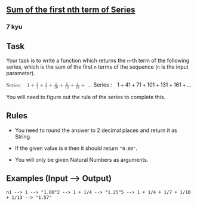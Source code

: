 <h2><a href=https://www.codewars.com/kata/555eded1ad94b00403000071/train/csharp target="_blank">Sum of the first nth term of Series</a></h2><h3>7 kyu</h3><h2 id="task">Task</h2><p>Your task is to write a function which returns the <code>n</code>-th term of the following series, which is the sum of the first <code>n</code> terms of the sequence (<code>n</code> is the input parameter).</p><div><span class="katex"><span class="katex-mathml"><math xmlns="http://www.w3.org/1998/Math/MathML"><mrow><mrow><mi mathvariant="normal">S</mi><mi mathvariant="normal">e</mi><mi mathvariant="normal">r</mi><mi mathvariant="normal">i</mi><mi mathvariant="normal">e</mi><mi mathvariant="normal">s</mi><mo>:</mo></mrow><mspace width="1em"></mspace><mn>1</mn><mo>+</mo><mfrac><mn>1</mn><mn>4</mn></mfrac><mo>+</mo><mfrac><mn>1</mn><mn>7</mn></mfrac><mo>+</mo><mfrac><mn>1</mn><mn>10</mn></mfrac><mo>+</mo><mfrac><mn>1</mn><mn>13</mn></mfrac><mo>+</mo><mfrac><mn>1</mn><mn>16</mn></mfrac><mo>+</mo><mo>…</mo></mrow>\mathrm{Series:}\quad 1 + \frac14 + \frac17 + \frac1{10} + \frac1{13} + \frac1{16} + \dots</math></span><span aria-hidden="true" class="katex-html"><span class="base"><span style="height:0.7667em;vertical-align:-0.0833em;" class="strut"></span><span class="mord"><span class="mord mathrm">Series</span><span style="margin-right:0.2778em;" class="mspace"></span><span class="mrel">:</span></span><span style="margin-right:1em;" class="mspace"></span><span class="mord">1</span><span style="margin-right:0.2222em;" class="mspace"></span><span class="mbin">+</span><span style="margin-right:0.2222em;" class="mspace"></span></span><span class="base"><span style="height:1.1901em;vertical-align:-0.345em;" class="strut"></span><span class="mord"><span class="mopen nulldelimiter"></span><span class="mfrac"><span class="vlist-t vlist-t2"><span class="vlist-r"><span style="height:0.8451em;" class="vlist"><span style="top:-2.655em;"><span style="height:3em;" class="pstrut"></span><span class="sizing reset-size6 size3 mtight"><span class="mord mtight"><span class="mord mtight">4</span></span></span></span><span style="top:-3.23em;"><span style="height:3em;" class="pstrut"></span><span style="border-bottom-width:0.04em;" class="frac-line"></span></span><span style="top:-3.394em;"><span style="height:3em;" class="pstrut"></span><span class="sizing reset-size6 size3 mtight"><span class="mord mtight"><span class="mord mtight">1</span></span></span></span></span><span class="vlist-s">​</span></span><span class="vlist-r"><span style="height:0.345em;" class="vlist"><span></span></span></span></span></span><span class="mclose nulldelimiter"></span></span><span style="margin-right:0.2222em;" class="mspace"></span><span class="mbin">+</span><span style="margin-right:0.2222em;" class="mspace"></span></span><span class="base"><span style="height:1.1901em;vertical-align:-0.345em;" class="strut"></span><span class="mord"><span class="mopen nulldelimiter"></span><span class="mfrac"><span class="vlist-t vlist-t2"><span class="vlist-r"><span style="height:0.8451em;" class="vlist"><span style="top:-2.655em;"><span style="height:3em;" class="pstrut"></span><span class="sizing reset-size6 size3 mtight"><span class="mord mtight"><span class="mord mtight">7</span></span></span></span><span style="top:-3.23em;"><span style="height:3em;" class="pstrut"></span><span style="border-bottom-width:0.04em;" class="frac-line"></span></span><span style="top:-3.394em;"><span style="height:3em;" class="pstrut"></span><span class="sizing reset-size6 size3 mtight"><span class="mord mtight"><span class="mord mtight">1</span></span></span></span></span><span class="vlist-s">​</span></span><span class="vlist-r"><span style="height:0.345em;" class="vlist"><span></span></span></span></span></span><span class="mclose nulldelimiter"></span></span><span style="margin-right:0.2222em;" class="mspace"></span><span class="mbin">+</span><span style="margin-right:0.2222em;" class="mspace"></span></span><span class="base"><span style="height:1.1901em;vertical-align:-0.345em;" class="strut"></span><span class="mord"><span class="mopen nulldelimiter"></span><span class="mfrac"><span class="vlist-t vlist-t2"><span class="vlist-r"><span style="height:0.8451em;" class="vlist"><span style="top:-2.655em;"><span style="height:3em;" class="pstrut"></span><span class="sizing reset-size6 size3 mtight"><span class="mord mtight"><span class="mord mtight">10</span></span></span></span><span style="top:-3.23em;"><span style="height:3em;" class="pstrut"></span><span style="border-bottom-width:0.04em;" class="frac-line"></span></span><span style="top:-3.394em;"><span style="height:3em;" class="pstrut"></span><span class="sizing reset-size6 size3 mtight"><span class="mord mtight"><span class="mord mtight">1</span></span></span></span></span><span class="vlist-s">​</span></span><span class="vlist-r"><span style="height:0.345em;" class="vlist"><span></span></span></span></span></span><span class="mclose nulldelimiter"></span></span><span style="margin-right:0.2222em;" class="mspace"></span><span class="mbin">+</span><span style="margin-right:0.2222em;" class="mspace"></span></span><span class="base"><span style="height:1.1901em;vertical-align:-0.345em;" class="strut"></span><span class="mord"><span class="mopen nulldelimiter"></span><span class="mfrac"><span class="vlist-t vlist-t2"><span class="vlist-r"><span style="height:0.8451em;" class="vlist"><span style="top:-2.655em;"><span style="height:3em;" class="pstrut"></span><span class="sizing reset-size6 size3 mtight"><span class="mord mtight"><span class="mord mtight">13</span></span></span></span><span style="top:-3.23em;"><span style="height:3em;" class="pstrut"></span><span style="border-bottom-width:0.04em;" class="frac-line"></span></span><span style="top:-3.394em;"><span style="height:3em;" class="pstrut"></span><span class="sizing reset-size6 size3 mtight"><span class="mord mtight"><span class="mord mtight">1</span></span></span></span></span><span class="vlist-s">​</span></span><span class="vlist-r"><span style="height:0.345em;" class="vlist"><span></span></span></span></span></span><span class="mclose nulldelimiter"></span></span><span style="margin-right:0.2222em;" class="mspace"></span><span class="mbin">+</span><span style="margin-right:0.2222em;" class="mspace"></span></span><span class="base"><span style="height:1.1901em;vertical-align:-0.345em;" class="strut"></span><span class="mord"><span class="mopen nulldelimiter"></span><span class="mfrac"><span class="vlist-t vlist-t2"><span class="vlist-r"><span style="height:0.8451em;" class="vlist"><span style="top:-2.655em;"><span style="height:3em;" class="pstrut"></span><span class="sizing reset-size6 size3 mtight"><span class="mord mtight"><span class="mord mtight">16</span></span></span></span><span style="top:-3.23em;"><span style="height:3em;" class="pstrut"></span><span style="border-bottom-width:0.04em;" class="frac-line"></span></span><span style="top:-3.394em;"><span style="height:3em;" class="pstrut"></span><span class="sizing reset-size6 size3 mtight"><span class="mord mtight"><span class="mord mtight">1</span></span></span></span></span><span class="vlist-s">​</span></span><span class="vlist-r"><span style="height:0.345em;" class="vlist"><span></span></span></span></span></span><span class="mclose nulldelimiter"></span></span><span style="margin-right:0.2222em;" class="mspace"></span><span class="mbin">+</span><span style="margin-right:0.2222em;" class="mspace"></span></span><span class="base"><span style="height:0.123em;" class="strut"></span><span class="minner">…</span></span></span></span></div><p>You will need to figure out the rule of the series to complete this.</p><h2 id="rules">Rules</h2><ul><li><p>You need to round the answer to 2 decimal places and return it as String.</p></li><li><p>If the given value is <code>0</code> then it should return <code>"0.00"</code>.</p></li><li><p>You will only be given Natural Numbers as arguments.</p></li></ul><h2 id="examples-input----output">Examples (Input --&gt; Output)</h2><pre><code>n1 --&gt; 1 --&gt; "1.00"2 --&gt; 1 + 1/4 --&gt; "1.25"5 --&gt; 1 + 1/4 + 1/7 + 1/10 + 1/13 --&gt; "1.57"</code></pre>